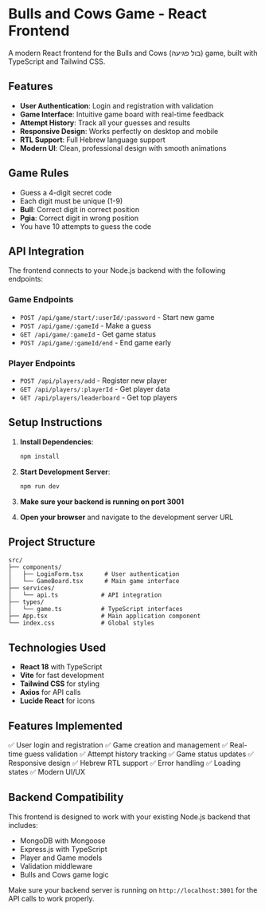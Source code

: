 # Bulls and Cows Game - React Frontend

A modern React frontend for the Bulls and Cows (בול פגיעה) game, built with TypeScript and Tailwind CSS.

## Features

- **User Authentication**: Login and registration with validation
- **Game Interface**: Intuitive game board with real-time feedback
- **Attempt History**: Track all your guesses and results
- **Responsive Design**: Works perfectly on desktop and mobile
- **RTL Support**: Full Hebrew language support
- **Modern UI**: Clean, professional design with smooth animations

## Game Rules

- Guess a 4-digit secret code
- Each digit must be unique (1-9)
- **Bull**: Correct digit in correct position
- **Pgia**: Correct digit in wrong position
- You have 10 attempts to guess the code

## API Integration

The frontend connects to your Node.js backend with the following endpoints:

### Game Endpoints
- `POST /api/game/start/:userId/:password` - Start new game
- `POST /api/game/:gameId` - Make a guess
- `GET /api/game/:gameId` - Get game status
- `POST /api/game/:gameId/end` - End game early

### Player Endpoints
- `POST /api/players/add` - Register new player
- `GET /api/players/:playerId` - Get player data
- `GET /api/players/leaderboard` - Get top players

## Setup Instructions

1. **Install Dependencies**:
   ```bash
   npm install
   ```

2. **Start Development Server**:
   ```bash
   npm run dev
   ```

3. **Make sure your backend is running on port 3001**

4. **Open your browser** and navigate to the development server URL

## Project Structure

```
src/
├── components/
│   ├── LoginForm.tsx      # User authentication
│   └── GameBoard.tsx      # Main game interface
├── services/
│   └── api.ts            # API integration
├── types/
│   └── game.ts           # TypeScript interfaces
├── App.tsx               # Main application component
└── index.css             # Global styles
```

## Technologies Used

- **React 18** with TypeScript
- **Vite** for fast development
- **Tailwind CSS** for styling
- **Axios** for API calls
- **Lucide React** for icons

## Features Implemented

✅ User login and registration
✅ Game creation and management
✅ Real-time guess validation
✅ Attempt history tracking
✅ Game status updates
✅ Responsive design
✅ Hebrew RTL support
✅ Error handling
✅ Loading states
✅ Modern UI/UX

## Backend Compatibility

This frontend is designed to work with your existing Node.js backend that includes:
- MongoDB with Mongoose
- Express.js with TypeScript
- Player and Game models
- Validation middleware
- Bulls and Cows game logic

Make sure your backend server is running on `http://localhost:3001` for the API calls to work properly.
